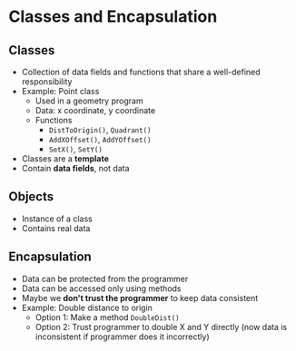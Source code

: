 # Classes and Encapsulation

## Classes
- Collection of data fields and functions that share a well-defined responsibility
- Example: Point class
    - Used in a geometry program
    - Data: x coordinate, y coordinate
    - Functions
        - `DistToOrigin()`, `Quadrant()`
        - `AddXOffset()`, `AddYOffset()`
        - `SetX()`, `SetY()`
- Classes are a **template**
- Contain **data fields**, not data

## Objects
- Instance of a class
- Contains real data

## Encapsulation
- Data can be protected from the programmer
- Data can be accessed only using methods
- Maybe we **don't trust the programmer** to keep data consistent
- Example: Double distance to origin
    - Option 1: Make a method `DoubleDist()`
    - Option 2: Trust programmer to double X and Y directly (now data is inconsistent if programmer does it incorrectly)